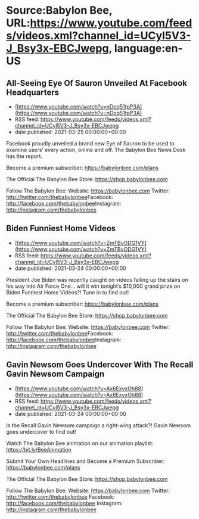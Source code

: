 # Source:Babylon Bee, URL:https://www.youtube.com/feeds/videos.xml?channel_id=UCyl5V3-J_Bsy3x-EBCJwepg, language:en-US

## All-Seeing Eye Of Sauron Unveiled At Facebook Headquarters
 - [https://www.youtube.com/watch?v=nDoq51tpP3A](https://www.youtube.com/watch?v=nDoq51tpP3A)
 - RSS feed: https://www.youtube.com/feeds/videos.xml?channel_id=UCyl5V3-J_Bsy3x-EBCJwepg
 - date published: 2021-03-25 00:00:00+00:00

Facebook proudly unveiled a brand new Eye of Sauron to be used to examine users’ every action, online and off. The Babylon Bee News Desk has the report.

Become a premium subscriber: https://babylonbee.com/plans​

The Official The Babylon Bee Store: https://shop.babylonbee.com​

Follow The Babylon Bee:
Website: https://babylonbee.com​
Twitter: http://twitter.com/thebabylonbee​
Facebook: http://facebook.com/thebabylonbee​
Instagram: http://instagram.com/thebabylonbee

## Biden Funniest Home Videos
 - [https://www.youtube.com/watch?v=ZmTBvODG1VY](https://www.youtube.com/watch?v=ZmTBvODG1VY)
 - RSS feed: https://www.youtube.com/feeds/videos.xml?channel_id=UCyl5V3-J_Bsy3x-EBCJwepg
 - date published: 2021-03-24 00:00:00+00:00

President Joe Biden was recently caught on videos falling up the stairs on his way into Air Force One... will it win tonight’s $10,000 grand prize on Biden Funniest Home Videos?! Tune in to find out!

Become a premium subscriber: https://babylonbee.com/plans​

The Official The Babylon Bee Store: https://shop.babylonbee.com​

Follow The Babylon Bee:
Website: https://babylonbee.com​
Twitter: http://twitter.com/thebabylonbee​
Facebook: http://facebook.com/thebabylonbee​
Instagram: http://instagram.com/thebabylonbee

## Gavin Newsom Goes Undercover With The Recall Gavin Newsom Campaign
 - [https://www.youtube.com/watch?v=Ax6ExvxOh88](https://www.youtube.com/watch?v=Ax6ExvxOh88)
 - RSS feed: https://www.youtube.com/feeds/videos.xml?channel_id=UCyl5V3-J_Bsy3x-EBCJwepg
 - date published: 2021-03-24 00:00:00+00:00

Is the Recall Gavin Newsom campaign a right-wing attack?! Gavin Newsom goes undercover to find out!

Watch The Babylon Bee animation on our animation playlist: https://bit.ly/BeeAnimation  

Submit Your Own Headlines and Become a Premium Subscriber: https://babylonbee.com/plans

The Official The Babylon Bee Store: https://shop.babylonbee.com

Follow The Babylon Bee:
Website: https://babylonbee.com
Twitter: http://twitter.com/thebabylonbee
Facebook: http://facebook.com/thebabylonbee
Instagram: http://instagram.com/thebabylonbee

